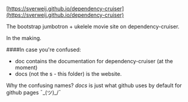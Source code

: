 [https://sverweij.github.io/dependency-cruiser](https://sverweij.github.io/dependency-cruiser)

The bootstrap jumbotron + ukelele movie site on dependency-cruiser.

In the making.


####In case you're confused:
- doc contains the documentation for dependency-cruiser (at the moment)
- docs (not the s - this folder) is the website. 

Why the confusing names? _docs_ is just what github uses by default for
github pages ¯\_(ツ)_/¯
